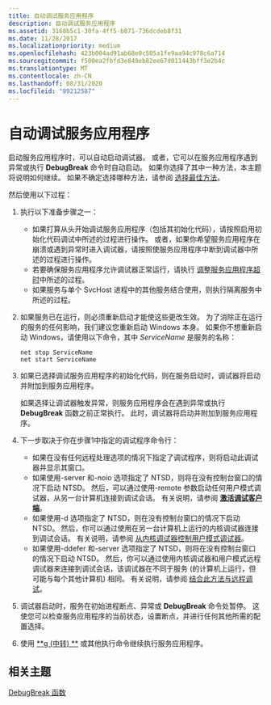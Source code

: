 ```yaml
---
title: 自动调试服务应用程序
description: 自动调试服务应用程序
ms.assetid: 3168b5c1-30fa-4ff5-b871-736dcdeb8f31
ms.date: 11/28/2017
ms.localizationpriority: medium
ms.openlocfilehash: 423b004ad91ab68e0c505a1fe9aa94c978c6a714
ms.sourcegitcommit: f500ea2fbfd3e849eb82ee67d011443bff3e2b4c
ms.translationtype: MT
ms.contentlocale: zh-CN
ms.lasthandoff: 08/31/2020
ms.locfileid: "89212587"
---
```

# <a name="debugging-the-service-application-automatically"></a>自动调试服务应用程序


启动服务应用程序时，可以自动启动调试器。 或者，它可以在服务应用程序遇到异常或执行 **DebugBreak** 命令时自动启动。 如果你选择了其中一种方法，本主题将说明如何继续。 如果不确定选择哪种方法，请参阅 [选择最佳方法](choosing-the-best-method.md)。

然后使用以下过程：

1.  执行以下准备步骤之一：
    -   如果打算从头开始调试服务应用程序（包括其初始化代码），请按照启用初始化代码调试中所述的过程进行操作。 或者，如果你希望服务应用程序在崩溃或遇到异常时进入调试器，请按照使服务应用程序中断到调试器中所述的过程进行操作。
    -   若要确保服务应用程序允许调试器正常运行，请执行 [调整服务应用程序超时](preparing-to-debug-the-service-application.md#adjusting-the-service-application-timeout)中所述的过程。
    -   如果服务与单个 SvcHost 进程中的其他服务结合使用，则执行隔离服务中所述的过程。

2.  如果服务已在运行，则必须重新启动才能使这些更改生效。 为了消除正在运行的服务的任何影响，我们建议您重新启动 Windows 本身。 如果你不想重新启动 Windows，请使用以下命令，其中 *ServiceName* 是服务的名称：

    ```console
    net stop ServiceName 
    net start ServiceName 
    ```

3.  如果已选择调试服务应用程序的初始化代码，则在服务启动时，调试器将启动并附加到服务应用程序。

    如果选择让调试器触发异常，则服务应用程序会在遇到异常或执行 **DebugBreak** 函数之前正常执行。 此时，调试器将启动并附加到服务应用程序。

4.  下一步取决于你在步骤1中指定的调试程序命令行：
    -   如果在没有任何远程处理选项的情况下指定了调试程序，则将启动此调试器并显示其窗口。
    -   如果使用-server 和-noio 选项指定了 NTSD，则将在没有控制台窗口的情况下启动 NTSD。 然后，可以通过使用-remote 参数启动任何用户模式调试器，从另一台计算机连接到调试会话。 有关说明，请参阅 [**激活调试客户端**](activating-a-debugging-client.md)。
    -   如果使用-d 选项指定了 NTSD，则在没有控制台窗口的情况下启动 NTSD。 然后，你可以通过使用在另一台计算机上运行的内核调试器连接到调试会话。 有关说明，请参阅 [从内核调试器控制用户模式调试器](controlling-the-user-mode-debugger-from-the-kernel-debugger.md)。
    -   如果使用-ddefer 和-server 选项指定了 NTSD，则将在没有控制台窗口的情况下启动 NTSD。 然后，你可以通过使用内核调试器和用户模式远程调试器来连接到调试会话，该调试器在不同于服务 (的计算机上运行，但可能与每个其他计算机) 相同。 有关说明，请参阅 [结合此方法与远程调试](combining-this-method-with-remote-debugging.md)。

5.  调试器启动时，服务在初始进程断点、异常或 **DebugBreak** 命令处暂停。 这使您可以检查服务应用程序的当前状态，设置断点，并进行任何其他所需的配置选择。

6.  使用 [**g (中转) **](g--go-.md) 或其他执行命令继续执行服务应用程序。

## <a name="span-idrelated_topicsspanrelated-topics"></a><span id="related_topics"></span>相关主题


[DebugBreak 函数](/windows/win32/api/debugapi/nf-debugapi-debugbreak)

 


